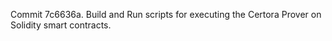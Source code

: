 Commit 7c6636a.                    Build and Run scripts for executing the Certora Prover on Solidity smart contracts.